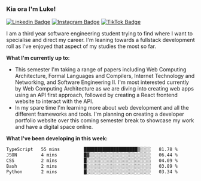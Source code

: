 ### Kia ora I'm Luke!

[![Linkedin Badge](https://img.shields.io/badge/-LinkedIn-0e76a8?style=flat-square&logo=Linkedin&logoColor=white)](https://www.linkedin.com/in/luke-stynes/)
[![Instagram Badge](https://img.shields.io/badge/-Instagram-e4405f?style=flat-square&logo=Instagram&logoColor=white)](https://www.instagram.com/luke.stynes/)
[![TikTok Badge](https://img.shields.io/badge/TikTok-Follow-blue)](https://www.tiktok.com/@luke_stynes)

I am a third year software engineering student trying to find where I want to specialise and direct my career. I'm leaning towards a fullstack development roll as I've enjoyed that aspect of my studies the most so far.

**What I'm currently up to:**
- This semester I'm taking a range of papers including Web Computing Architecture, Formal Languages and Compilers, Internet Technology and Networking, and Software Engineering II. I'm most interested currently by Web Computing Architecture as we are diving into creating web apps using an API first approach, followed by creating a React frontend website to interact with the API.
- In my spare time I'm learning more about web development and all the different frameworks and tools. I'm planning on creating a developer portfolio website over this coming semester break to showcase my work and have a digital space online.


**What I've been developing in this week:**
<!--START_SECTION:waka-->

```txt
TypeScript   55 mins         ████████████████████▒░░░░   81.78 %
JSON         4 mins          █▓░░░░░░░░░░░░░░░░░░░░░░░   06.44 %
CSS          2 mins          █░░░░░░░░░░░░░░░░░░░░░░░░   04.09 %
Bash         2 mins          █░░░░░░░░░░░░░░░░░░░░░░░░   03.89 %
Python       2 mins          █░░░░░░░░░░░░░░░░░░░░░░░░   03.34 %
```

<!--END_SECTION:waka-->
